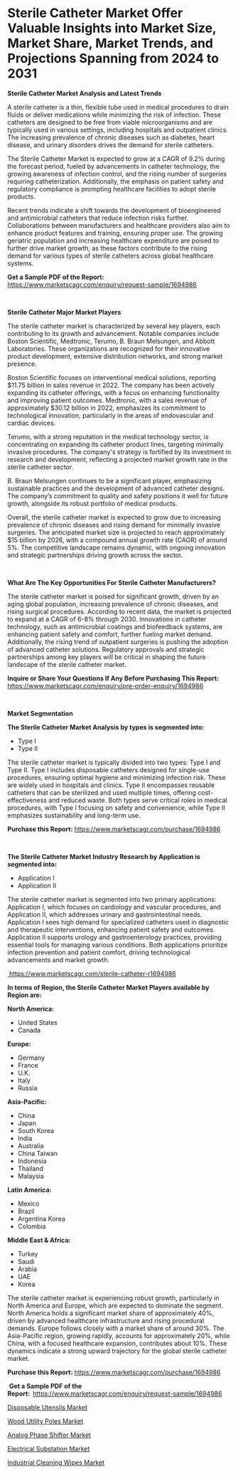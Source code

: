 <p><h1>Sterile Catheter Market Offer Valuable Insights into Market Size, Market Share, Market Trends, and Projections Spanning from 2024 to 2031</h1></p><p><strong>Sterile Catheter Market Analysis and Latest Trends</strong></p>
<p><p>A sterile catheter is a thin, flexible tube used in medical procedures to drain fluids or deliver medications while minimizing the risk of infection. These catheters are designed to be free from viable microorganisms and are typically used in various settings, including hospitals and outpatient clinics. The increasing prevalence of chronic diseases such as diabetes, heart disease, and urinary disorders drives the demand for sterile catheters. </p><p>The Sterile Catheter Market is expected to grow at a CAGR of 9.2% during the forecast period, fueled by advancements in catheter technology, the growing awareness of infection control, and the rising number of surgeries requiring catheterization. Additionally, the emphasis on patient safety and regulatory compliance is prompting healthcare facilities to adopt sterile products. </p><p>Recent trends indicate a shift towards the development of bioengineered and antimicrobial catheters that reduce infection risks further. Collaborations between manufacturers and healthcare providers also aim to enhance product features and training, ensuring proper use. The growing geriatric population and increasing healthcare expenditure are poised to further drive market growth, as these factors contribute to the rising demand for various types of sterile catheters across global healthcare systems.</p></p>
<p><strong>Get a Sample PDF of the Report:&nbsp;</strong> <a href="https://www.marketscagr.com/enquiry/request-sample/1694986?utm_campaign=1285&utm_medium=2&utm_source=Github&utm_content=ia&utm_term=06102024&utm_id=sterile-catheter">https://www.marketscagr.com/enquiry/request-sample/1694986</a></p>
<p>&nbsp;</p>
<p><strong>Sterile Catheter Major Market Players</strong></p>
<p><p>The sterile catheter market is characterized by several key players, each contributing to its growth and advancement. Notable companies include Boston Scientific, Medtronic, Terumo, B. Braun Melsungen, and Abbott Laboratories. These organizations are recognized for their innovative product development, extensive distribution networks, and strong market presence.</p><p>Boston Scientific focuses on interventional medical solutions, reporting $11.75 billion in sales revenue in 2022. The company has been actively expanding its catheter offerings, with a focus on enhancing functionality and improving patient outcomes. Medtronic, with a sales revenue of approximately $30.12 billion in 2022, emphasizes its commitment to technological innovation, particularly in the areas of endovascular and cardiac devices.</p><p>Terumo, with a strong reputation in the medical technology sector, is concentrating on expanding its catheter product lines, targeting minimally invasive procedures. The company's strategy is fortified by its investment in research and development, reflecting a projected market growth rate in the sterile catheter sector.</p><p>B. Braun Melsungen continues to be a significant player, emphasizing sustainable practices and the development of advanced catheter designs. The company’s commitment to quality and safety positions it well for future growth, alongside its robust portfolio of medical products.</p><p>Overall, the sterile catheter market is expected to grow due to increasing prevalence of chronic diseases and rising demand for minimally invasive surgeries. The anticipated market size is projected to reach approximately $15 billion by 2026, with a compound annual growth rate (CAGR) of around 5%. The competitive landscape remains dynamic, with ongoing innovation and strategic partnerships driving growth across the sector.</p></p>
<p>&nbsp;</p>
<p><strong>What Are The Key Opportunities For Sterile Catheter Manufacturers?</strong></p>
<p><p>The sterile catheter market is poised for significant growth, driven by an aging global population, increasing prevalence of chronic diseases, and rising surgical procedures. According to recent data, the market is projected to expand at a CAGR of 6-8% through 2030. Innovations in catheter technology, such as antimicrobial coatings and biofeedback systems, are enhancing patient safety and comfort, further fueling market demand. Additionally, the rising trend of outpatient surgeries is pushing the adoption of advanced catheter solutions. Regulatory approvals and strategic partnerships among key players will be critical in shaping the future landscape of the sterile catheter market.</p></p>
<p><strong>Inquire or Share Your Questions If Any Before Purchasing This Report:</strong> <a href="https://www.marketscagr.com/enquiry/pre-order-enquiry/1694986?utm_campaign=1285&utm_medium=2&utm_source=Github&utm_content=ia&utm_term=06102024&utm_id=sterile-catheter">https://www.marketscagr.com/enquiry/pre-order-enquiry/1694986</a></p>
<p>&nbsp;</p>
<p><strong>Market Segmentation</strong></p>
<p><strong>The Sterile Catheter Market Analysis by types is segmented into:</strong></p>
<p><ul><li>Type I</li><li>Type II</li></ul></p>
<p><p>The sterile catheter market is typically divided into two types: Type I and Type II. Type I includes disposable catheters designed for single-use procedures, ensuring optimal hygiene and minimizing infection risk. These are widely used in hospitals and clinics. Type II encompasses reusable catheters that can be sterilized and used multiple times, offering cost-effectiveness and reduced waste. Both types serve critical roles in medical procedures, with Type I focusing on safety and convenience, while Type II emphasizes sustainability and long-term use.</p></p>
<p><strong>Purchase this Report:&nbsp;</strong><a href="https://www.marketscagr.com/purchase/1694986?utm_campaign=1285&utm_medium=2&utm_source=Github&utm_content=ia&utm_term=06102024&utm_id=sterile-catheter">https://www.marketscagr.com/purchase/1694986</a></p>
<p>&nbsp;</p>
<p><strong>The Sterile Catheter Market Industry Research by Application is segmented into:</strong></p>
<p><ul><li>Application I</li><li>Application II</li></ul></p>
<p><p>The sterile catheter market is segmented into two primary applications: Application I, which focuses on cardiology and vascular procedures, and Application II, which addresses urinary and gastrointestinal needs. Application I sees high demand for specialized catheters used in diagnostic and therapeutic interventions, enhancing patient safety and outcomes. Application II supports urology and gastroenterology practices, providing essential tools for managing various conditions. Both applications prioritize infection prevention and patient comfort, driving technological advancements and market growth.</p></p>
<p><a href="https://www.marketscagr.com/sterile-catheter-r1694986?utm_campaign=1285&utm_medium=2&utm_source=Github&utm_content=ia&utm_term=06102024&utm_id=sterile-catheter">&nbsp;https://www.marketscagr.com/sterile-catheter-r1694986</a></p>
<p><strong>In terms of Region, the Sterile Catheter Market Players available by Region are:</strong></p>
<p>
    <p> <strong> North America: </strong>
        <ul>
            <li>United States</li>
            <li>Canada</li>
        </ul>
        </p> 
    <p> <strong> Europe: </strong>
        <ul>
            <li>Germany</li>
            <li>France</li>
            <li>U.K.</li>
            <li>Italy</li>
            <li>Russia</li>
        </ul>
        </p> 
    <p> <strong> Asia-Pacific: </strong>
        <ul>
            <li>China</li>
            <li>Japan</li>
            <li>South Korea</li>
            <li>India</li>
            <li>Australia</li>
            <li>China Taiwan</li>
            <li>Indonesia</li>
            <li>Thailand</li>
            <li>Malaysia</li>
        </ul>
        </p> 
    <p> <strong> Latin America: </strong>
        <ul>
            <li>Mexico</li>
            <li>Brazil</li>
            <li>Argentina Korea</li>
            <li>Colombia</li>
        </ul>
        </p> 
    <p> <strong> Middle East & Africa: </strong>
        <ul>
            <li>Turkey</li>
            <li>Saudi</li>
            <li>Arabia</li>
            <li>UAE</li>
            <li>Korea</li>
        </ul>
    </p>
    </p>
<p><p>The sterile catheter market is experiencing robust growth, particularly in North America and Europe, which are expected to dominate the segment. North America holds a significant market share of approximately 40%, driven by advanced healthcare infrastructure and rising procedural demands. Europe follows closely with a market share of around 30%. The Asia-Pacific region, growing rapidly, accounts for approximately 20%, while China, with a focused healthcare expansion, contributes about 10%. These dynamics indicate a strong upward trajectory for the global sterile catheter market.</p></p>
<p><strong>Purchase this Report: </strong><a href="https://www.marketscagr.com/purchase/1694986?utm_campaign=1285&utm_medium=2&utm_source=Github&utm_content=ia&utm_term=06102024&utm_id=sterile-catheter">https://www.marketscagr.com/purchase/1694986</a></p>
<p>&nbsp;<strong>Get a Sample PDF of the Report:&nbsp;&nbsp;</strong><a href="https://www.marketscagr.com/enquiry/request-sample/1694986?utm_campaign=1285&utm_medium=2&utm_source=Github&utm_content=ia&utm_term=06102024&utm_id=sterile-catheter">https://www.marketscagr.com/enquiry/request-sample/1694986</a></p>
<p><strong></strong></p>
<p><p><a href="https://www.linkedin.com/pulse/future-trends-global-disposable-utensils-market-insights-jzqqe?utm_campaign=1285&utm_medium=2&utm_source=Github&utm_content=ia&utm_term=06102024&utm_id=sterile-catheter">Disposable Utensils Market</a></p><p><a href="https://issuu.com/reportprime-2/docs/wood-utility-poles-market-size-2030_b6202cad1adbbc?utm_campaign=1285&utm_medium=2&utm_source=Github&utm_content=ia&utm_term=06102024&utm_id=sterile-catheter">Wood Utility Poles Market</a></p><p><a href="https://www.linkedin.com/pulse/analog-phase-shifter-market-forecasts-trends-impact-analysis-wioqc?utm_campaign=1285&utm_medium=2&utm_source=Github&utm_content=ia&utm_term=06102024&utm_id=sterile-catheter">Analog Phase Shifter Market</a></p><p><a href="https://issuu.com/reportprime-2/docs/electrical-substation-market-size-2_9ea38e2a51d1d1?utm_campaign=1285&utm_medium=2&utm_source=Github&utm_content=ia&utm_term=06102024&utm_id=sterile-catheter">Electrical Substation Market</a></p><p><a href="https://www.linkedin.com/pulse/industrial-cleaning-wipes-market-segmentation-geographical-jqloe?utm_campaign=1285&utm_medium=2&utm_source=Github&utm_content=ia&utm_term=06102024&utm_id=sterile-catheter">Industrial Cleaning Wipes Market</a></p></p>